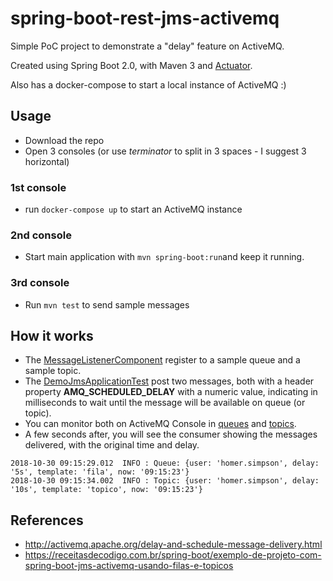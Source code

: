 # spring-boot-rest-jms-activemq

Simple PoC project to demonstrate a "delay" feature on ActiveMQ.

Created using Spring Boot 2.0, with Maven 3 and [Actuator](http://docs.spring.io/spring-boot/docs/current/reference/html/production-ready-endpoints.html#production-ready-endpoints). 

Also has a docker-compose to start a local instance of ActiveMQ :)

## Usage
- Download the repo
- Open 3 consoles (or use _terminator_ to split in 3 spaces - I suggest 3 horizontal)

### 1st console
- run `docker-compose up` to start an ActiveMQ instance

### 2nd console
- Start main application with `mvn spring-boot:run`and keep it running.

### 3rd console
- Run `mvn test` to send sample messages 

## How it works
- The [MessageListenerComponent](src/main/java/com/github/ricardocomar/activemq/sample/MessageListenerComponent.java) register to a sample queue and a sample topic.
- The [DemoJmsApplicationTest](src/test/java/com/github/ricardocomar/activemq/sample/DemoJmsApplicationTest.java) post two messages, both with a header property **AMQ_SCHEDULED_DELAY** with a numeric value, indicating in milliseconds to wait until the message will be available on queue (or topic).
- You can monitor both on ActiveMQ Console in [queues](http://localhost:8161/admin/queues.jsp) and [topics](http://localhost:8161/admin/topics.jsp).
- A few seconds after, you will see the consumer showing the messages delivered, with the original time and delay.
```
2018-10-30 09:15:29.012  INFO : Queue: {user: 'homer.simpson', delay: '5s', template: 'fila', now: '09:15:23'}
2018-10-30 09:15:34.002  INFO : Topic: {user: 'homer.simpson', delay: '10s', template: 'topico', now: '09:15:23'}
```

## References
- http://activemq.apache.org/delay-and-schedule-message-delivery.html
- https://receitasdecodigo.com.br/spring-boot/exemplo-de-projeto-com-spring-boot-jms-activemq-usando-filas-e-topicos
